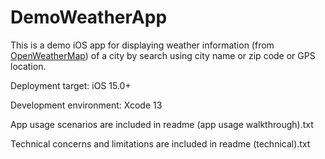 # DemoWeatherApp
This is a demo iOS app for displaying weather information (from [OpenWeatherMap](https://openweathermap.org)) of a city by search using city name or zip code or GPS location.

Deployment target: iOS 15.0+

Development environment: Xcode 13

App usage scenarios are included in readme (app usage walkthrough).txt

Technical concerns and limitations are included in readme (technical).txt
